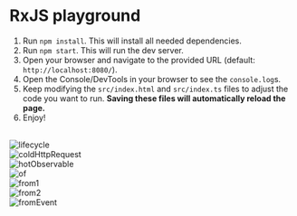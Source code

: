 # RxJS playground

1. Run `npm install`. This will install all needed dependencies.
2. Run `npm start`. This will run the dev server.
3. Open your browser and navigate to the provided URL (default: `http://localhost:8080/`).
4. Open the Console/DevTools in your browser to see the `console.log`s.
5. Keep modifying the `src/index.html` and `src/index.ts` files to adjust the code you want to run. **Saving these files will automatically reload the page.**
6. Enjoy!

<br/>
<img src="https://github.com/enesozmus/rxjs-playground/blob/master/assets/SubscriptionLifecycle.png"
alt="lifecycle">
<br/>
<img src="https://github.com/enesozmus/rxjs-playground/blob/master/assets/coldHttpRequest.png"
alt="coldHttpRequest">
<br/>
<img src="https://github.com/enesozmus/rxjs-playground/blob/master/assets/hotObservable.png"
alt="hotObservable">
<br/>
<img src="https://github.com/enesozmus/rxjs-playground/blob/master/assets/of.png"
alt="of">
<br/>
<img src="https://github.com/enesozmus/rxjs-playground/blob/master/assets/from1.png"
alt="from1">
<br/>
<img src="https://github.com/enesozmus/rxjs-playground/blob/master/assets/from2.png"
alt="from2">
<br/>
<img src="https://github.com/enesozmus/rxjs-playground/blob/master/assets/fromEvent.png"
alt="fromEvent">